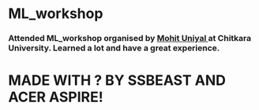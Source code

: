 # ML_workshop
<h3>
    Attended ML_workshop organised by <a href="https://github.com/mohit2016">Mohit Uniyal </a>at Chitkara University. Learned a lot and have a great experience.
    </h3>
    <h1>
    MADE WITH ? BY SSBEAST AND ACER ASPIRE!
    </h1>
